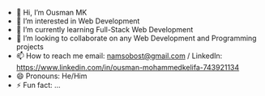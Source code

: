 - 👋 Hi, I’m Ousman MK
- 👀 I’m interested in Web Development
- 🌱 I’m currently learning Full-Stack Web Development
- 💞️ I’m looking to collaborate on any Web Development and Programming projects
- 📫 How to reach me email: namsobost@gmail.com / LinkedIn: https://www.linkedin.com/in/ousman-mohammedkelifa-743921134
- 😄 Pronouns: He/Him
- ⚡ Fun fact: ...

<!---
OsiMK/OsiMK is a ✨ special ✨ repository because its `README.md` (this file) appears on your GitHub profile.
You can click the Preview link to take a look at your changes.
--->
